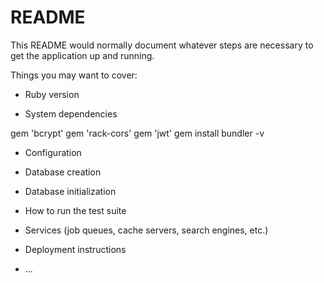 # README

This README would normally document whatever steps are necessary to get the
application up and running.

Things you may want to cover:

* Ruby version

* System dependencies

gem 'bcrypt'
gem 'rack-cors'
gem 'jwt'
gem install bundler -v

* Configuration

* Database creation

* Database initialization

* How to run the test suite

* Services (job queues, cache servers, search engines, etc.)

* Deployment instructions

* ...
